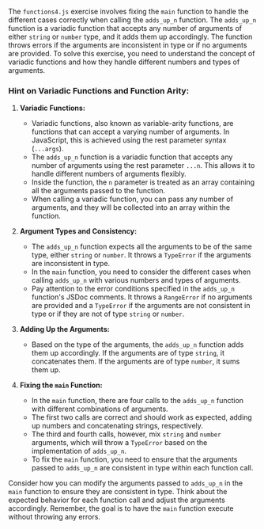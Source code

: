 The `functions4.js` exercise involves fixing the `main` function to handle the different cases correctly when calling the `adds_up_n` function. The `adds_up_n` function is a variadic function that accepts any number of arguments of either `string` or `number` type, and it adds them up accordingly. The function throws errors if the arguments are inconsistent in type or if no arguments are provided. To solve this exercise, you need to understand the concept of variadic functions and how they handle different numbers and types of arguments.

### Hint on Variadic Functions and Function Arity:

1. **Variadic Functions:**
   - Variadic functions, also known as variable-arity functions, are functions that can accept a varying number of arguments. In JavaScript, this is achieved using the rest parameter syntax (`...args`).
   - The `adds_up_n` function is a variadic function that accepts any number of arguments using the rest parameter `...n`. This allows it to handle different numbers of arguments flexibly.
   - Inside the function, the `n` parameter is treated as an array containing all the arguments passed to the function.
   - When calling a variadic function, you can pass any number of arguments, and they will be collected into an array within the function.

2. **Argument Types and Consistency:**
   - The `adds_up_n` function expects all the arguments to be of the same type, either `string` or `number`. It throws a `TypeError` if the arguments are inconsistent in type.
   - In the `main` function, you need to consider the different cases when calling `adds_up_n` with various numbers and types of arguments.
   - Pay attention to the error conditions specified in the `adds_up_n` function's JSDoc comments. It throws a `RangeError` if no arguments are provided and a `TypeError` if the arguments are not consistent in type or if they are not of type `string` or `number`.

3. **Adding Up the Arguments:**
   - Based on the type of the arguments, the `adds_up_n` function adds them up accordingly. If the arguments are of type `string`, it concatenates them. If the arguments are of type `number`, it sums them up.

4. **Fixing the `main` Function:**
   - In the `main` function, there are four calls to the `adds_up_n` function with different combinations of arguments.
   - The first two calls are correct and should work as expected, adding up numbers and concatenating strings, respectively.
   - The third and fourth calls, however, mix `string` and `number` arguments, which will throw a `TypeError` based on the implementation of `adds_up_n`.
   - To fix the `main` function, you need to ensure that the arguments passed to `adds_up_n` are consistent in type within each function call.

Consider how you can modify the arguments passed to `adds_up_n` in the `main` function to ensure they are consistent in type. Think about the expected behavior for each function call and adjust the arguments accordingly. Remember, the goal is to have the `main` function execute without throwing any errors.
